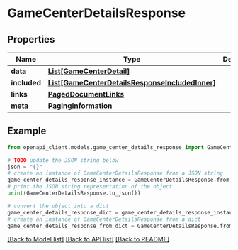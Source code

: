 # GameCenterDetailsResponse


## Properties

Name | Type | Description | Notes
------------ | ------------- | ------------- | -------------
**data** | [**List[GameCenterDetail]**](GameCenterDetail.md) |  | 
**included** | [**List[GameCenterDetailsResponseIncludedInner]**](GameCenterDetailsResponseIncludedInner.md) |  | [optional] 
**links** | [**PagedDocumentLinks**](PagedDocumentLinks.md) |  | 
**meta** | [**PagingInformation**](PagingInformation.md) |  | [optional] 

## Example

```python
from openapi_client.models.game_center_details_response import GameCenterDetailsResponse

# TODO update the JSON string below
json = "{}"
# create an instance of GameCenterDetailsResponse from a JSON string
game_center_details_response_instance = GameCenterDetailsResponse.from_json(json)
# print the JSON string representation of the object
print(GameCenterDetailsResponse.to_json())

# convert the object into a dict
game_center_details_response_dict = game_center_details_response_instance.to_dict()
# create an instance of GameCenterDetailsResponse from a dict
game_center_details_response_from_dict = GameCenterDetailsResponse.from_dict(game_center_details_response_dict)
```
[[Back to Model list]](../README.md#documentation-for-models) [[Back to API list]](../README.md#documentation-for-api-endpoints) [[Back to README]](../README.md)


